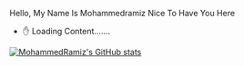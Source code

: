 Hello, My Name Is Mohammedramiz Nice To Have You Here

- :raised_hand: Loading Content.......

[![MohammedRamiz's GitHub stats](https://github-readme-stats.vercel.app/api?username=MohammedRamiz)](https://github.com/anuraghazra/github-readme-stats)

<!---
MohammedRamiz/MohammedRamiz is a ✨ special ✨ repository because its `README.md` (this file) appears on your GitHub profile.
You can click the Preview link to take a look at your changes.
--->
